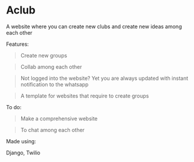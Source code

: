 # Aclub
A website where you can create new clubs and create new ideas among each other

Features:

> Create new groups

> Collab among each other

> Not logged into the website? Yet you are always updated with instant notification to the whatsapp

> A template for websites that require to create groups

To do:

> Make a comprehensive website

> To chat among each other

Made using:

Django, Twilio
